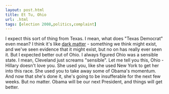 ```yaml
---
layout: post.html
title: Et Tu, Ohio
url: .html
tags: [election 2008,politics,complaint]
---
```

I expect this sort of thing from Texas. I mean, what does "Texas Democrat" even mean? I think it's like [dark matter](http://en.wikipedia.org/wiki/Dark_matter) - something we think might exist, and we've seen evidence that it might exist, but no on has really ever seen it. But I expected better out of Ohio. I always figured Ohio was a sensible state. I mean, Cleveland just screams "sensible". Let me tell you this, Ohio - Hillary doesn't love you. She used you, like she used New York to get her into this race. She used you to take away some of Obama's momentum. And now that she's done it, she's going to be insufferable for the next few weeks. But no matter. Obama will be our next President, and things will get better.
